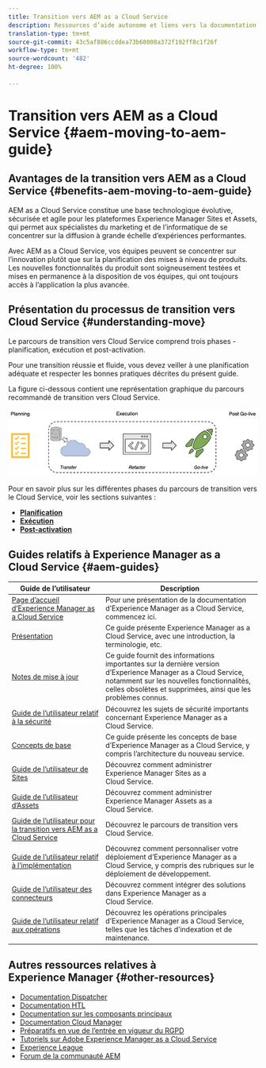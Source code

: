 ```yaml
---
title: Transition vers AEM as a Cloud Service
description: Ressources d’aide autonome et liens vers la documentation concernant la transition entre Adobe Experience Manager as a Cloud Service et AEM as a Cloud Service
translation-type: tm+mt
source-git-commit: 43c5af886ccddea73b68008a372f192ff8c1f26f
workflow-type: tm+mt
source-wordcount: '482'
ht-degree: 100%

---
```



# Transition vers AEM as a Cloud Service {#aem-moving-to-aem-guide}

## Avantages de la transition vers AEM as a Cloud Service {#benefits-aem-moving-to-aem-guide}

AEM as a Cloud Service constitue une base technologique évolutive, sécurisée et agile pour les plateformes Experience Manager Sites et Assets, qui permet aux spécialistes du marketing et de l’informatique de se concentrer sur la diffusion à grande échelle d’expériences performantes.

Avec AEM as a Cloud Service, vos équipes peuvent se concentrer sur l’innovation plutôt que sur la planification des mises à niveau de produits. Les nouvelles fonctionnalités du produit sont soigneusement testées et mises en permanence à la disposition de vos équipes, qui ont toujours accès à l’application la plus avancée.

## Présentation du processus de transition vers Cloud Service {#understanding-move}

Le parcours de transition vers Cloud Service comprend trois phases - planification, exécution et post-activation.

Pour une transition réussie et fluide, vous devez veiller à une planification adéquate et respecter les bonnes pratiques décrites du présent guide.

La figure ci-dessous contient une représentation graphique du parcours recommandé de transition vers Cloud Service.

![image](/help/move-to-cloud-service/assets/home-img1.png)

Pour en savoir plus sur les différentes phases du parcours de transition vers le Cloud Service, voir les sections suivantes :

* **[Planification](/help/move-to-cloud-service/planning.md)**
* **[Exécution](/help/move-to-cloud-service/execution.md)**
* **[Post-activation](/help/move-to-cloud-service/post-go-live.md)**


## Guides relatifs à Experience Manager as a Cloud Service {#aem-guides}

| Guide de l’utilisateur | Description |
|---|---|
| [Page d’accueil d’Experience Manager as a Cloud Service](/help/landing/home.md) | Pour une présentation de la documentation d’Experience Manager as a Cloud Service, commencez ici. |
| [Présentation](/help/overview/home.md) | Ce guide présente Experience Manager as a Cloud Service, avec une introduction, la terminologie, etc. |
| [Notes de mise à jour](/help/release-notes/home.md) | Ce guide fournit des informations importantes sur la dernière version d’Experience Manager as a Cloud Service, notamment sur les nouvelles fonctionnalités, celles obsolètes et supprimées, ainsi que les problèmes connus. |
| [Guide de l’utilisateur relatif à la sécurité](/help/security/home.md) | Découvrez les sujets de sécurité importants concernant Experience Manager as a Cloud Service. |
| [Concepts de base](/help/core-concepts/home.md) | Ce guide présente les concepts de base d’Experience Manager as a Cloud Service, y compris l’architecture du nouveau service. |
| [Guide de l’utilisateur de Sites](/help/sites-cloud/home.md) | Découvrez comment administrer Experience Manager Sites as a Cloud Service. |
| [Guide de l’utilisateur d’Assets](/help/assets/home.md) | Découvrez comment administrer Experience Manager Assets as a Cloud Service. |
| [Guide de l’utilisateur pour la transition vers AEM as a Cloud Service](/help/move-to-cloud-service/home.md) | Découvrez le parcours de transition vers Cloud Service. |
| [Guide de l’utilisateur relatif à l’implémentation](/help/implementing/home.md) | Découvrez comment personnaliser votre déploiement d’Experience Manager as a Cloud Service, y compris des rubriques sur le déploiement de développement. |
| [Guide de l’utilisateur des connecteurs](/help/connectors/home.md) | Découvrez comment intégrer des solutions dans Experience Manager as a Cloud Service. |
| [Guide de l’utilisateur relatif aux opérations](/help/operations/home.md) | Découvrez les opérations principales d’Experience Manager as a Cloud Service, telles que les tâches d’indexation et de maintenance. |

## Autres ressources relatives à Experience Manager {#other-resources}

* [Documentation Dispatcher](/help/implementing/dispatcher/overview.md)
* [Documentation HTL](https://docs.adobe.com/content/help/en/experience-manager-htl/using/overview.html)
* [Documentation sur les composants principaux](https://docs.adobe.com/content/help/fr-FR/experience-manager-core-components/using/introduction.html)
* [Documentation Cloud Manager](https://docs.adobe.com/content/help/en/experience-manager-cloud-manager/using/introduction-to-cloud-manager.html)
* [Préparatifs en vue de l’entrée en vigueur du RGPD](/help/onboarding/data-privacy-and-protection-readiness/aem-readiness.md)
* [Tutoriels sur Adobe Experience Manager as a Cloud Service](https://docs.adobe.com/content/help/en/experience-manager-learn/cloud-service/overview.html)
* [Experience League](https://guided.adobe.com/?promoid=K42KVXHD&amp;mv=other#solutions/experience-manager)
* [Forum de la communauté AEM](https://forums.adobe.com/community/experience-cloud/marketing-cloud/experience-manager)